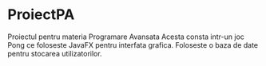# ProiectPA
Proiectul pentru materia Programare Avansata
Acesta consta intr-un joc Pong ce foloseste JavaFX pentru interfata grafica.
Foloseste o baza de date pentru stocarea utilizatorilor.

